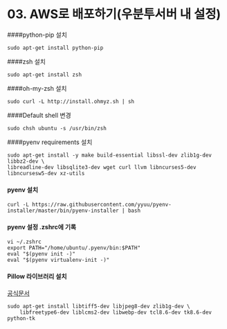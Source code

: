 # 03. AWS로 배포하기(우분투서버 내 설정)

####python-pip 설치

```
sudo apt-get install python-pip
```

####zsh 설치

```
sudo apt-get install zsh
```

####oh-my-zsh 설치

```
sudo curl -L http://install.ohmyz.sh | sh
```

####Default shell 변경

```
sudo chsh ubuntu -s /usr/bin/zsh
```

####pyenv requirements 설치

```
sudo apt-get install -y make build-essential libssl-dev zlib1g-dev libbz2-dev \
libreadline-dev libsqlite3-dev wget curl llvm libncurses5-dev libncursesw5-dev xz-utils
```

#### pyenv 설치

```
curl -L https://raw.githubusercontent.com/yyuu/pyenv-installer/master/bin/pyenv-installer | bash
```

#### pyenv 설정 .zshrc에 기록

```
vi ~/.zshrc
export PATH="/home/ubuntu/.pyenv/bin:$PATH"
eval "$(pyenv init -)"
eval "$(pyenv virtualenv-init -)"
```


#### Pillow 라이브러리 설치

[공식문서](https://pillow.readthedocs.io/en/3.4.x/installation.html#basic-installation)

```
sudo apt-get install libtiff5-dev libjpeg8-dev zlib1g-dev \
    libfreetype6-dev liblcms2-dev libwebp-dev tcl8.6-dev tk8.6-dev python-tk
```




